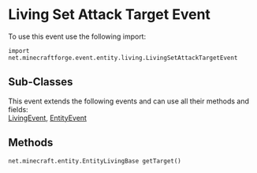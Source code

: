 # Living Set Attack Target Event

To use this event use the following import:
```groovy:no-line-numbers
import net.minecraftforge.event.entity.living.LivingSetAttackTargetEvent
```

## Sub-Classes
This event extends the following events and can use all their methods and fields: <br>
[LivingEvent](./living_event/index.md), [EntityEvent](./entity_event/index.md)

## Methods
```groovy:no-line-numbers
net.minecraft.entity.EntityLivingBase getTarget()
```
